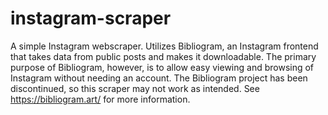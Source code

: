 # instagram-scraper
A simple Instagram webscraper. Utilizes Bibliogram, an Instagram frontend that takes data from public posts and makes it downloadable. The primary purpose of Bibliogram, however, is to allow easy viewing and browsing of Instagram without needing an account. The Bibliogram project has been discontinued, so this scraper may not work as intended. See https://bibliogram.art/ for more information.

